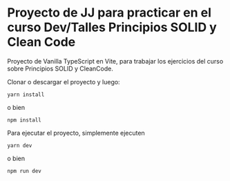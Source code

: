 # Proyecto de JJ para practicar en el curso Dev/Talles Principios SOLID y Clean Code

Proyecto de Vanilla TypeScript en Vite, para trabajar los ejercicios del curso sobre Principios SOLID y CleanCode.

Clonar o descargar el proyecto y luego:

```
yarn install
```

o bien

```
npm install
```

Para ejecutar el proyecto, simplemente ejecuten

```
yarn dev
```

o bien

```
npm run dev
```
